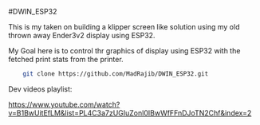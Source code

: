 #DWIN_ESP32

This is my taken on building a klipper screen like solution
using my old thrown away Ender3v2 display using ESP32.

My Goal here is to control thr graphics of display using ESP32
with the fetched print stats from the printer.

```bash
    git clone https://github.com/MadRajib/DWIN_ESP32.git
```

Dev videos playlist:

https://www.youtube.com/watch?v=B1BwUitEfLM&list=PL4C3a7zUGIuZonl0IBwWfFFnDJoTN2Chf&index=2